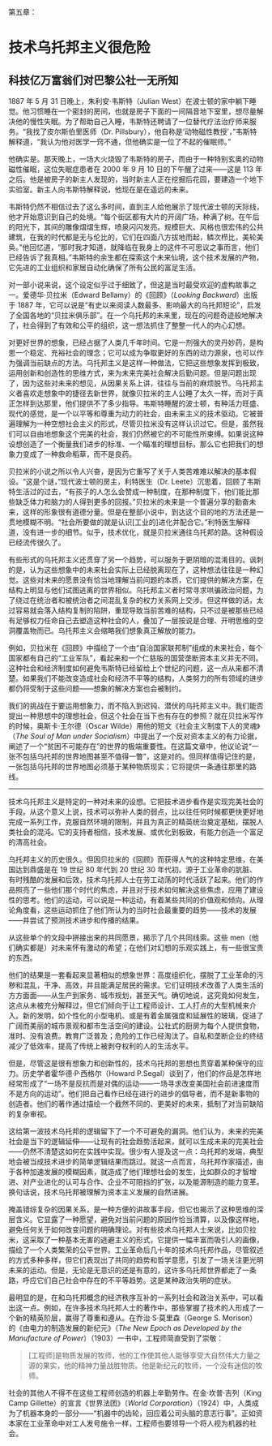 第五章：

# 技术乌托邦主义很危险

## 科技亿万富翁们对巴黎公社一无所知

1887 年 5 月 31 日晚上，朱利安·韦斯特（Julian West）在波士顿的家中躺下睡觉。他习惯睡在一个密封的房间，也就是房子下面的一间隔音地下室里，想尽量解决他的慢性失眠。为了帮助自己入睡，韦斯特还聘请了一位替代疗法治疗师来服务。“我找了皮尔斯伯里医师（Dr. Pillsbury），他自称是‘动物磁性教授’，”韦斯特解释道，“我认为他对医学一窍不通，但他确实是一位了不起的催眠师。”

他确实是。那天晚上，一场大火烧毁了韦斯特的房子，而由于一种特别玄奥的动物磁性催眠，这位失眠症患者在 2000 年 9 月 10 日的下午醒了过来——这是 113 年之后。他是被房子的新主人发现的，当时新主人正在挖掘后花园，要建造一个地下实验室。新主人向韦斯特解释说，他现在是在遥远的未来。

韦斯特仍然不相信过去了这么多时间，直到主人给他展示了现代波士顿的天际线，他才开始意识到自己的处境。“每个街区都有大片的开阔广场，种满了树。在午后的阳光下，其间的雕像熠熠生辉，喷泉闪闪发亮。规模巨大、风格也很宏伟的公共建筑，在我的时代都是无与伦比的，它们在四面八方拔地而起，鳞次栉比，美轮美奂。”他回忆道，“那时我才知道，就降临在我身上的这件不可思议之事而言，他们已经告诉了我真相。”韦斯特的余生都在探索这个未来仙境，这个技术发展的产物，它先进的工业组织和家居自动化确保了所有公民的富足生活。

对一部小说来说，这个设定似乎过于细致了，但这是当时最受欢迎的虚构故事之一。爱德华·贝拉米（Edward Bellamy）的《回顾》（*Looking Backward*）出版于 1887 年，它可以说是“有史以来阅读人数最多、影响最大的乌托邦短论”，启发了全国各地的“贝拉米俱乐部”。在一个乌托邦的未来里，现在的问题奇迹般地解决了，社会得到了有效和公平的组织，这一想法抓住了整整一代人的内心幻想。

对更好世界的想象，已经占据了人类几千年时间。它是一剂强大的灵丹妙药，是构思一个稳定、充裕社会的理念；它可以成为争取更好的东西的动力源泉，也可以作为强调当前缺点的方法。乌托邦主义是这样一种做法，它把这些想象发挥到极致，运用创新和创造性的思维方式，来为未来完美社会解决后勤问题。但是问题出现了，因为这些对未来的想见，从因果关系上讲，往往与当前的麻烦脱节。乌托邦主义者喜欢走想象中的捷径去新世界，就像贝拉米的主人公睡了太久一样，而对于真正怎样到达那里，他们提供不了多少指导。韦斯特睡醒的波士顿，有种活力旺盛、现代的感觉，是一个以平等和尊重为动力的社会，由未来主义的技术驱动。它被普遍理解为一种空想社会主义的形式，尽管贝拉米没有这样认识过它。但是，虽然我们可以自由地想象这个完美的社会，我们仍然被它的不可能性所束缚。如果说这种设想创造了一个衡量我们进步的标准、一个瞄准的理想目标，那么它也把我们的想象力变成了一种救命稻草，而不是良药。

贝拉米的小说之所以令人兴奋，是因为它重写了关于人类苦难难以解决的基本假设。“这是个谜，”现代波士顿的房主，利特医生（Dr. Leete）沉思着，回顾了韦斯特生活过的过去，“有孩子的人怎么会赞成一种制度，在那种制度下，他们能比那些缺乏体力和脑力的人得到更多的回报。”贝拉米的未来是一个普遍分享的勤奋未来，这样的形象很有道德分量。但是在整部小说中，到达这个目的地的方法还是一贯地模糊不明。“社会所要做的就是认识[工业的]进化并配合它。”利特医生解释道，没有进一步的细节。似乎，技术优化，就是贝拉米通往乌托邦的路。这种假设已经流传很久了。

有些形式的乌托邦主义还贯穿了另一个趋势，可以服务于更阴暗的混淆目的。讽刺的是，认为这些想象中的未来社会实际上已经脱离现在了，这种想法往往是一种幻觉。这些对未来的愿景没有恰当地理解当前问题的本质，它们提供的解决方案，在结构上明显与他们试图逃离的世界相似。乌托邦主义者时常寻求哄骗政治问题，为了绕过在统治者和被统治者之间混乱复杂的权力关系网上交涉。但这样做的话，太过容易就会落入结构复制的陷阱，重现导致当前苦难的结构，只不过是被那些已经有足够权力任命自己去塑造这种社会的人，叠加了一层按说是合理、开明思维的空洞覆盖物而已。乌托邦主义会缩略我们想象真正解放的能力。

例如，贝拉米在《回顾》中描绘了一个由“自治国家联邦制”组成的未来社会，每个国家都有自己的“工业军队”，看起来和一个仁慈版的国营垄断资本主义并无不同。这种社会和经济制度如何避免韦斯特已经留给上个世纪的问题，这一点从来都不清楚。如果我们不能改变造成社会和经济不平等的结构，人类努力的所有领域的进步都仍将受制于这些问题——想象的解决方案也会被制约。

我们的挑战在于要运用想象力，而不陷入到迟钝、潜伏的乌托邦主义中。我们能否提出一种思想中的理想社会，但这个社会在当下也有存在的参照？就在贝拉米写作的时候，奥斯卡·王尔德（Oscar Wilde）用他的短文《社会主义制度下人的灵魂》（*The Soul of Man under Socialism*）中提出了一个反对资本主义的有力论据，阐述了一个“贫困不可能存在”的世界的极端重要性。在这篇文章中，他议论说“一张不包括乌托邦的世界地图甚至不值得一瞥”，这是对的。但同样值得记住的是，一张包括乌托邦的世界地图必须基于某种物质现实；它将提供一条通往那里的路线。

---

技术乌托邦主义是特定的一种对未来的设想。它把技术进步看作是实现完美社会的手段。从这个意义上说，技术可以弥补人类的弱点，比以往任何时候都更快更好地完成一系列工作，克服自然环境的限制，并且为真正的精英统治奠定基础，摆脱人类社会的混沌。它的支持者相信，技术发展、或优化到极致，有能力创造一个富足的清高社会。

乌托邦主义的历史很久。但因贝拉米的《回顾》而获得人气的这种特定思维，在美国达到鼎盛是在 19 世纪 80 年代到 20 世纪 30 年代初。源于工业革命的肮脏、有时残酷的发展和后效，技术乌托邦人士在劳工动荡的时代活跃了起来。他们的作品照亮了一些他们那个时代的焦虑，并且对于技术如何解决这些焦虑，应用了建设性的思考。他们的运动，可以说是一种运动，有着某些共同的价值观和倾向。从理论角度看，这些运动抓住了他们所认为的当时社会最重要的趋势——技术的发展——并尝试了预测技术进步和传播的结果。

从这些单个的文段中拼接出来的共同愿景，揭示了几个共同线索。这些 men（他们确实都是）对未来怀有激动的希望；在他们对幻想的乐观实践上，有一些很宝贵的东西。

他们的结果是一套看起来显著相似的想象世界：高度组织化，摆脱了工业革命的污秽和混乱，干净、高效，并且能满足居民的需求。它们证明技术改善了人类生活的方方面面——从生产到家务、城市规划，甚至天气。确切地说，这究竟如何发生，这点从未被充分解释过，但它们倾向于让工程师设计、工人打点的大型机械来介入。新的发明，如个性化的小型电机、或是有着金属强度和延展性的玻璃，促进了广阔而美丽的城市景观和都市生活空间的建设。公社式的厨房为每个人提供食物，准时、没有浪费。教育广泛普及；危险的工作已经淘汰了。自私和垄断企业的终结减少了低效率，提高了传统上被剥夺权利的人的生活水平。

但是，尽管这是很有想象力和创新性的，技术乌托邦的思想也贯穿着某种保守的应力。历史学者霍华德·P·西格尔（Howard P.Segal）谈到了，他们的作品是怎样地经常形成了“一场不是反抗而是对偶的运动——一场寻求改变美国社会前进速度而不是方向的运动”。他们把自己看作已经在进行的进步的倡导者，而不是新事物的创造者。他们的著作通过描绘一个截然不同的、更美好的未来，抵制了对当前缺陷的复杂审视。

这给第一波技术乌托邦的逻辑留下了一个不可避免的漏洞。他们认为，未来的完美社会是当下的逻辑延伸——让现有的社会趋势活起来，就可以生成未来的完美社会——仍然不清楚这如何在实践中实现。很少有人提及这一点：乌托邦的发端，典型地会被当成技术进步的简单逻辑结果而跳过。就这一点而言，乌托邦作家描述，由于各种加速发展的模糊因素，就造成了他们理想社会的发生，比如群众的才智增进、对产业进化的认可与合作、企业不可阻挡的扩张，以及能源制造的能力变革。换句话说，技术乌托邦被理解为资本主义发展的自然进展。

掩盖错综复杂的因果关系，是一种方便的讲故事手段，但它也揭示了这种思维的深层含义。它显露了一种愿望，避免对当前问题的原因作恰当清算，以及像这样地，避免任何关于如何改变问题的明确理论。对有些技术乌托邦人士来说，比如贝拉米，这采取了一种基本无害的逃避主义的形式，它提供一幅丰富而吸引人的画像，描绘了一个人类繁荣的公平世界。工业革命后几十年的技术乌托邦作品，尽管叙述的方式多种多样，但它们表现出了共同的趋势和哲学意愿，引发了一场关注更光明未来的运动。但是，无论是无意识的还是有意的，这许多乌托邦世界都走了一条路，呼应它们自己社会中存在的不平等趋势。这是某种政治失明的症状。

最明显的是，在和乌托邦概念的经济秩序互补的一系列社会和政治关系中，可以看出这一点。例如，在许多技术乌托邦人士的著作中，那些掌握了技术的人形成了一个新的精英阶层，赢得了尊重和遵从。在乔治·S·莫里森（George S. Morison）的《由电力的制造发展的新纪元》（*The New Epoch as Developed by the Manufacture of Power*）（1903）一书中，工程师简直受到了崇敬：

> [工程师]是物质发展的牧师，他的工作使其他人能够享受大自然伟大力量之源的果实，他的精神力量战胜物质。他是新纪元的牧师，一个没有迷信的牧师。

社会的其他人不得不在这些工程师创造的机器上辛勤劳作。在金·坎普·吉列（King Camp Gillette）的宣言《世界法团》（*World Corporation*）（1924）中，人类成为了机器本身的一部分——“机器中的齿轮，回应着公司头脑的意志行事”。正如资本家在工业革命中对工人发号施令一样，工程师也要领导一个将人视为机器的社会。
